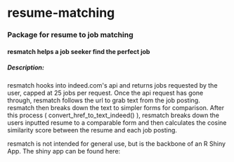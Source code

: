 # resume-matching
### Package for resume to job matching <br> 
#### resmatch helps a job seeker find the perfect job

##### Description:
resmatch hooks into indeed.com's api and returns jobs requested by the user, capped at 25 jobs per request.
Once the api request has gone through, resmatch follows the url to grab text from the job posting. resmatch
then breaks down the text to simpler forms for comparison. After this process ( convert_href_to_text_indeed() ),
resmatch breaks down the users inputted resume to a comparable form and then calculates the cosine similarity score
between the resume and each job posting.

resmatch is not intended for general use, but is the backbone of an R Shiny App. 
The shiny app can be found here:
